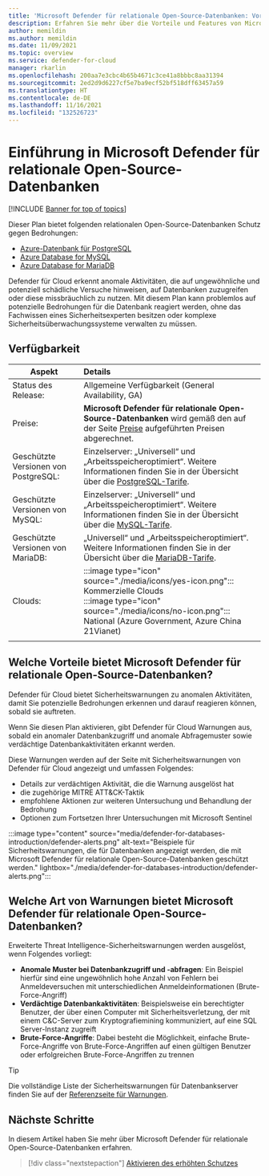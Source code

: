 ```yaml
---
title: 'Microsoft Defender für relationale Open-Source-Datenbanken: Vorteile und Features'
description: Erfahren Sie mehr über die Vorteile und Features von Microsoft Defender für relationale Open-Source-Datenbanken wie PostgreSQL, MySQL und MariaDB.
author: memildin
ms.author: memildin
ms.date: 11/09/2021
ms.topic: overview
ms.service: defender-for-cloud
manager: rkarlin
ms.openlocfilehash: 200aa7e3cbc4b65b4671c3ce41a8bbbc8aa31394
ms.sourcegitcommit: 2ed2d9d6227cf5e7ba9ecf52bf518dff63457a59
ms.translationtype: HT
ms.contentlocale: de-DE
ms.lasthandoff: 11/16/2021
ms.locfileid: "132526723"
---
```

# <a name="introduction-to-microsoft-defender-for-open-source-relational-databases"></a>Einführung in Microsoft Defender für relationale Open-Source-Datenbanken

[!INCLUDE [Banner for top of topics](./includes/banner.md)]

Dieser Plan bietet folgenden relationalen Open-Source-Datenbanken Schutz gegen Bedrohungen:

- [Azure-Datenbank für PostgreSQL](../postgresql/index.yml)
- [Azure Database for MySQL](../mysql/index.yml)
- [Azure Database for MariaDB](../mariadb/index.yml)

Defender für Cloud erkennt anomale Aktivitäten, die auf ungewöhnliche und potenziell schädliche Versuche hinweisen, auf Datenbanken zuzugreifen oder diese missbräuchlich zu nutzen. Mit diesem Plan kann problemlos auf potenzielle Bedrohungen für die Datenbank reagiert werden, ohne das Fachwissen eines Sicherheitsexperten besitzen oder komplexe Sicherheitsüberwachungssysteme verwalten zu müssen.

## <a name="availability"></a>Verfügbarkeit

| Aspekt                             | Details                                                                                                                                    |
|------------------------------------|:-------------------------------------------------------------------------------------------------------------------------------------------|
| Status des Release:                     | Allgemeine Verfügbarkeit (General Availability, GA)                                                     |
| Preise:                           | **Microsoft Defender für relationale Open-Source-Datenbanken** wird gemäß den auf der Seite [Preise](https://azure.microsoft.com/pricing/details/security-center/) aufgeführten Preisen abgerechnet.   |
| Geschützte Versionen von PostgreSQL:  | Einzelserver: „Universell“ und „Arbeitsspeicheroptimiert“. Weitere Informationen finden Sie in der Übersicht über die [PostgreSQL-Tarife](../postgresql/concepts-pricing-tiers.md).   |
| Geschützte Versionen von MySQL:       | Einzelserver: „Universell“ und „Arbeitsspeicheroptimiert“. Weitere Informationen finden Sie in der Übersicht über die [MySQL-Tarife](../mysql/concepts-pricing-tiers.md).                        |
| Geschützte Versionen von MariaDB:     | „Universell“ und „Arbeitsspeicheroptimiert“. Weitere Informationen finden Sie in der Übersicht über die [MariaDB-Tarife](../mariadb/concepts-pricing-tiers.md).                      |
| Clouds:                            | :::image type="icon" source="./media/icons/yes-icon.png"::: Kommerzielle Clouds<br>:::image type="icon" source="./media/icons/no-icon.png"::: National (Azure Government, Azure China 21Vianet) |
|                                    |                                                                                                                                            |

## <a name="what-are-the-benefits-of-microsoft-defender-for-open-source-relational-databases"></a>Welche Vorteile bietet Microsoft Defender für relationale Open-Source-Datenbanken?

Defender für Cloud bietet Sicherheitswarnungen zu anomalen Aktivitäten, damit Sie potenzielle Bedrohungen erkennen und darauf reagieren können, sobald sie auftreten.

Wenn Sie diesen Plan aktivieren, gibt Defender für Cloud Warnungen aus, sobald ein anomaler Datenbankzugriff und anomale Abfragemuster sowie verdächtige Datenbankaktivitäten erkannt werden.

Diese Warnungen werden auf der Seite mit Sicherheitswarnungen von Defender für Cloud angezeigt und umfassen Folgendes:

- Details zur verdächtigen Aktivität, die die Warnung ausgelöst hat
- die zugehörige MITRE ATT&CK-Taktik
- empfohlene Aktionen zur weiteren Untersuchung und Behandlung der Bedrohung
- Optionen zum Fortsetzen Ihrer Untersuchungen mit Microsoft Sentinel

:::image type="content" source="media/defender-for-databases-introduction/defender-alerts.png" alt-text="Beispiele für Sicherheitswarnungen, die für Datenbanken angezeigt werden, die mit Microsoft Defender für relationale Open-Source-Datenbanken geschützt werden." lightbox="./media/defender-for-databases-introduction/defender-alerts.png":::

## <a name="what-kind-of-alerts-does-microsoft-defender-for-open-source-relational-databases-provide"></a>Welche Art von Warnungen bietet Microsoft Defender für relationale Open-Source-Datenbanken?

Erweiterte Threat Intelligence-Sicherheitswarnungen werden ausgelöst, wenn Folgendes vorliegt:

- **Anomale Muster bei Datenbankzugriff und -abfragen**: Ein Beispiel hierfür sind eine ungewöhnlich hohe Anzahl von Fehlern bei Anmeldeversuchen mit unterschiedlichen Anmeldeinformationen (Brute-Force-Angriff)
- **Verdächtige Datenbankaktivitäten**: Beispielsweise ein berechtigter Benutzer, der über einen Computer mit Sicherheitsverletzung, der mit einem C&C-Server zum Kryptografiemining kommuniziert, auf eine SQL Server-Instanz zugreift
- **Brute-Force-Angriffe**: Dabei besteht die Möglichkeit, einfache Brute-Force-Angriffe von Brute-Force-Angriffen auf einen gültigen Benutzer oder erfolgreichen Brute-Force-Angriffen zu trennen

> [!TIP]
> Die vollständige Liste der Sicherheitswarnungen für Datenbankserver finden Sie auf der [Referenzseite für Warnungen](alerts-reference.md#alerts-osrdb).



## <a name="next-steps"></a>Nächste Schritte

In diesem Artikel haben Sie mehr über Microsoft Defender für relationale Open-Source-Datenbanken erfahren.

> [!div class="nextstepaction"]
> [Aktivieren des erhöhten Schutzes](enable-enhanced-security.md)
